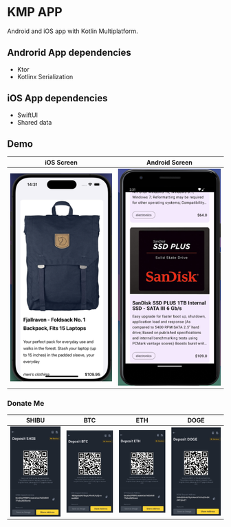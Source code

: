 # KMP APP
Android and iOS app with Kotlin Multiplatform. 

## Androrid App dependencies
- Ktor
- Kotlinx Serialization

## iOS App dependencies
- SwiftUI
- Shared data

## Demo
   iOS Screen | Android Screen
:-------------------------: | :-------------------------:
<img src="src/1.png" width="300px"> | <img src="src/2.png" width="300px">

### Donate Me
| SHIBU | BTC | ETH | DOGE |
| :----------: | :-----------: | :-----------: | :-----------: |
| <img src="https://github.com/saitawngpha/saitawngpha/raw/main/donate/shib.JPG" width="250px"/> | <img src="https://github.com/saitawngpha/saitawngpha/raw/main/donate/btc.JPG" width="250px"/> | <img src="https://github.com/saitawngpha/saitawngpha/raw/main/donate/eth.JPG" width="250px"/> | <img src="https://github.com/saitawngpha/saitawngpha/raw/main/donate/doge.JPG" width="250px"/> |
